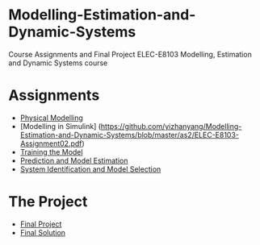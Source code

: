 # Modelling-Estimation-and-Dynamic-Systems
Course Assignments and Final Project ELEC-E8103 Modelling, Estimation and Dynamic Systems course

# Assignments
* [Physical Modelling](https://github.com/yizhanyang/Modelling-Estimation-and-Dynamic-Systems/blob/master/as1/ELEC-E8103-Assignment01.pdf)  
* [Modelling in Simulink] (https://github.com/yizhanyang/Modelling-Estimation-and-Dynamic-Systems/blob/master/as2/ELEC-E8103-Assignment02.pdf)  
* [Training the Model](https://github.com/yizhanyang/Modelling-Estimation-and-Dynamic-Systems/blob/master/as3/ELEC-E8103-Assignment03.pdf)    
* [Prediction and Model Estimation](https://github.com/yizhanyang/Modelling-Estimation-and-Dynamic-Systems/blob/master/as4/ELEC-E8103-Assignment%2004.pdf)  
* [System Identification and Model Selection](https://github.com/yizhanyang/Modelling-Estimation-and-Dynamic-Systems/blob/master/as5/ELEC-E8103-Assignment05.pdf)  

# The Project
* [Final Project](https://github.com/yizhanyang/Modelling-Estimation-and-Dynamic-Systems/blob/master/Yang_728492_Final/ELEC-E8103-Final%20Exercise.pdf)
* [Final Solution](https://github.com/yizhanyang/Modelling-Estimation-and-Dynamic-Systems/blob/master/Yang_728492_Final/Yang_728492_Final.pdf)
